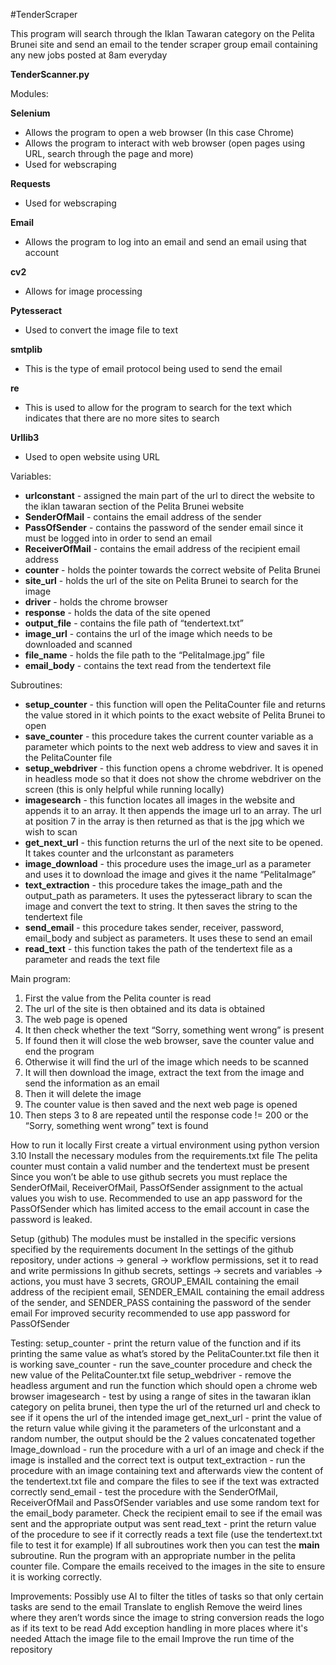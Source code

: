 #TenderScraper

This program will search through the Iklan Tawaran category on the Pelita Brunei site and send an email to the tender scraper group email containing any new jobs posted at 8am everyday

__TenderScanner.py__

Modules:

**Selenium**
- Allows the program to open a web browser (In this case Chrome)
- Allows the program to interact with web browser (open pages using URL, search through the page and more)
- Used for webscraping
 
**Requests**
- Used for webscraping
 
**Email**
- Allows the program to log into an email and send an email using that account
 
**cv2**
- Allows for image processing

**Pytesseract**
- Used to convert the image file to text
  
**smtplib**
- This is the type of email protocol being used to send the email
  
**re**
- This is used to allow for the program to search for the text which indicates that there are no more sites to search
  
**Urllib3**
- Used to open website using URL

Variables:
- **urlconstant** - assigned the main part of the url to direct the website to the iklan tawaran section of the Pelita Brunei website
- **SenderOfMail** - contains the email address of the sender
- **PassOfSender** - contains the password of the sender email since it must be logged into in order to send an email
- **ReceiverOfMail** - contains the email address of the recipient email address
- **counter** - holds the pointer towards the correct website of Pelita Brunei
- **site_url** - holds the url of the site on Pelita Brunei to search for the image
- **driver** - holds the chrome browser
- **response** - holds the data of the site opened
- **output_file** - contains the file path of “tendertext.txt”
- **image_url** - contains the url of the image which needs to be downloaded and scanned
- **file_name** - holds the file path to the “PelitaImage.jpg” file
- **email_body** - contains the text read from the tendertext file

Subroutines:
- **setup_counter** - this function will open the PelitaCounter file and returns the value stored in it which points to the exact website of Pelita Brunei to open
- **save_counter** - this procedure takes the current counter variable as a parameter which points to the next web address to view and saves it in the PelitaCounter file
- **setup_webdriver** - this function opens a chrome webdriver. It is opened in headless mode so that it does not show the chrome webdriver on the screen (this is only helpful while running locally)
- **imagesearch** - this function locates all images in the website and appends it to an array. It then appends the image url to an array. The url at position 7 in the array is then returned as that is the jpg which we wish to scan
- **get_next_url** - this function returns the url of the next site to be opened. It takes counter and the urlconstant as parameters
- **image_download** - this procedure uses the image_url as a parameter and uses it to download the image and gives it the name “PelitaImage”
- **text_extraction** - this procedure takes the image_path and the output_path as parameters. It uses the pytesseract library to scan the image and convert the text to string. It then saves the string to the tendertext file
- **send_email** - this procedure takes sender, receiver, password, email_body and subject as parameters. It uses these to send an email
- **read_text** - this function takes the path of the tendertext file as a parameter and reads the text file

Main program:
1. First the value from the Pelita counter is read
2. The url of the site is then obtained and its data is obtained
3. The web page is opened
4. It then check whether the text “Sorry, something went wrong” is present
5. If found then it will close the web browser, save the counter value and end the program
6. Otherwise it will find the url of the image which needs to be scanned
7. It will then download the image, extract the text from the image and send the information as an email
8. Then it will delete the image
9. The counter value is then saved and the next web page is opened
10. Then steps 3 to 8 are repeated until the response code != 200 or the “Sorry, something went wrong” text is found

How to run it locally
First create a virtual environment using python version 3.10
Install the necessary modules from the requirements.txt file
The pelita counter must contain a valid number and the tendertext must be present
Since you won’t be able to use github secrets you must replace the SenderOfMail, ReceiverOfMail, PassOfSender assignment to the actual values you wish to use.
Recommended to use an app password for the PassOfSender which has limited access to the email account in case the password is leaked.

Setup (github)
The modules must be installed in the specific versions specified by the requirements document
In the settings of the github repository, under actions → general → workflow permissions, set it to read and write permissions
In github secrets, settings → secrets and variables → actions, you must have 3 secrets, GROUP_EMAIL containing the email address of the recipient email, SENDER_EMAIL containing the email address of the sender, and SENDER_PASS containing the password of the sender email
For improved security recommended to use app password for PassOfSender

Testing:
setup_counter - print the return value of the function and if its printing the same value as what’s stored by the PelitaCounter.txt file then it is working
save_counter - run the save_counter procedure and check the new value of the PelitaCounter.txt file 
setup_webdriver - remove the headless argument and run the function which should open a chrome web browser
imagesearch - test by using a range of sites in the tawaran iklan category on pelita brunei, then type the url of the returned url and check to see if it opens the url of the intended image
get_next_url - print the value of the return value while giving it the parameters of the urlconstant and a random number, the output should be the 2 values concatenated together
Image_download - run the procedure with a url of an image and check if the image is installed and the correct text is output
text_extraction - run the procedure with an image containing text and afterwards view the content of the tendertext.txt file and compare the files to see if the text was extracted correctly
send_email - test the procedure with the SenderOfMail, ReceiverOfMail and PassOfSender variables and use some random text for the email_body parameter. Check the recipient email to see if the email was sent and the appropriate output was sent
read_text - print the return value of the procedure to see if it correctly reads a text file (use the tendertext.txt file to test it for example)
If all subroutines work then you can test the __main__ subroutine. Run the program with an appropriate number in the pelita counter file. Compare the emails received to the images in the site to ensure it is working correctly.


Improvements:
Possibly use AI to filter the titles of tasks so that only certain tasks are send to the email
Translate to english
Remove the weird lines where they aren’t words since the image to string conversion reads the logo as if its text to be read
Add exception handling in more places where it's needed
Attach the image file to the email
Improve the run time of the repository
